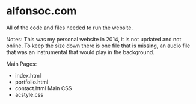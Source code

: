 # alfonsoc.com
All of the code and files needed to run the website.

Notes:
This was my personal website in 2014, it is not updated and not online. To keep the size down there is one file that is missing, an audio file that was an instrumental that would play in the background.

Main Pages:
- index.html
- portfolio.html
- contact.html
Main CSS
- acstyle.css
